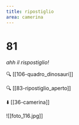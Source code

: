 ```yaml
---
title: ripostiglio
area: camerina
---
```

# 81
_ahh il rispostiglio!_

🔍 [[106-quadro_dinosauri]]

🔍 [[83-ripostiglio_aperto]]

⬇️ [[36-camerina]]

![[foto_116.jpg]]